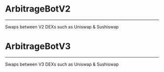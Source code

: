 # ArbitrageBotV2

---

Swaps between V2 DEXs such as Uniswap & Sushiswap

# ArbitrageBotV3

---

Swaps between V3 DEXs such as Uniswap & Sushiswap
